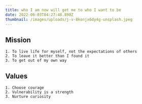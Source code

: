 ```yaml
---
title: who I am now will get me to who I want to be
date: 2022-06-03T04:27:48.898Z
thumbnail: /images/uploads/j-v-8konjx6dy4g-unsplash.jpeg
---
```

## Mission
    1. To live life for myself, not the expectations of others
    2. To leave it better than I found it
    3. To get out of my own way
    
## Values
    1. Choose courage
    2. Vulnerability is a strength
    3. Nurture curiosity
